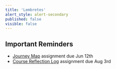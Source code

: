 ```yaml
---
title: 'Lembretes'
alert_style: alert-secondary
published: false
visible: false
---
```


## Important Reminders
* [Journey Map](https://canvas.sfu.ca/courses/55288/assignments) assignment due Jun 12th
* [Course Reflection Log](https://canvas.sfu.ca/courses/55288/assignments) assignment due Aug 3rd
